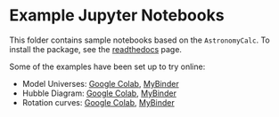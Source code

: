 # Example Jupyter Notebooks

This folder contains sample notebooks based on the ``AstronomyCalc``. To install the package, see the [readthedocs](https://astronomycalc.readthedocs.io/en/latest/installation.html) page.

Some of the examples have been set up to try online:

* Model Universes: [Google Colab](https://colab.research.google.com/drive/1rLj1yaX8kJ_hIl8edGMJO75C6iiuk5si?usp=sharing), [MyBinder](https://mybinder.org/v2/gh/sambit-giri/AstronomyCalc/f7c00605caed709f38345d4f9101e4719468fda1?urlpath=lab%2Ftree%2Fnotebooks%2Fmodel_universes.ipynb)
* Hubble Diagram: [Google Colab](https://colab.research.google.com/drive/1CRaVwn65-PhLah2iFjFSHCqCV37MI_1E?usp=sharing), [MyBinder](https://mybinder.org/v2/gh/sambit-giri/AstronomyCalc/f7c00605caed709f38345d4f9101e4719468fda1?urlpath=lab%2Ftree%2Fnotebooks%2Fhubble_diagram.ipynb)
* Rotation curves: [Google Colab](https://colab.research.google.com/drive/1EmAABcFnDG6EcEOY4ufs6wI14UT6LvWB?usp=sharing), [MyBinder](https://mybinder.org/v2/gh/sambit-giri/AstronomyCalc/c25e0f36b57a12f38c2a0346dcf1abce03dd378f?urlpath=lab%2Ftree%2Fnotebooks%2Frotation_curves.ipynb)